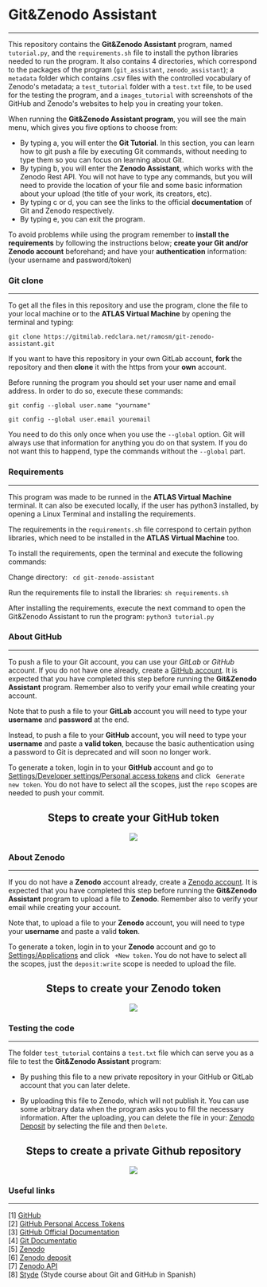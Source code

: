 # Git&Zenodo Assistant
* * *

  
This repository contains the **Git&Zenodo Assistant** program, named ```tutorial.py```, and the ```requirements.sh``` file to install the python libraries needed to run the program. It also contains 4 directories, which correspond to the packages of the program (```git_assistant```, ```zenodo_assistant```); a ```metadata``` folder which contains .csv files with the controlled vocabulary of Zenodo's metadata; a ```test_tutorial``` folder with a ```test.txt``` file, to be used for the testing the program, and a ```images_tutorial``` with screenshots of the GitHub and Zenodo's websites to help you in creating your token.  
  
When running the **Git&Zenodo Assistant program**, you will see the main menu, which gives you five options to choose from:  
* By typing a, you will enter the **Git Tutorial**. In this section, you can learn how to git push a file by executing Git commands, without needing to type them so you can focus on learning about Git.
* By typing b, you will enter the **Zenodo Assistant**, which works with the Zenodo Rest API. You will not have to type any commands, but you will need to provide the location of your file and some basic information about your upload (the title of your work, its creators, etc).
* By typing c or d, you can see the links to the official **documentation** of Git and Zenodo respectively.
* By typing e, you can exit the program.  

To avoid problems while using the program remember to **install the requirements** by following the instructions below; **create your Git and/or Zenodo account** beforehand; and have your **authentication** information: (your username and password/token)

### Git clone
* * *

To get all the files in this repository and use the program, clone the file to your local machine or to the **ATLAS Virtual Machine** by opening the terminal and typing:  
  
```git clone https://gitmilab.redclara.net/ramosm/git-zenodo-assistant.git```  
  
If you want to have this repository in your own GitLab account, **fork** the repository and then **clone** it with the https from your **own** account.  
  
Before running the program you should set your user name and email address. In order to do so, execute these commands:  
  
```git config --global user.name "yourname"```  
  
```git config --global user.email youremail```  
  
You need to do this only once when you use the ```--global``` option. Git will always use that information for anything you do on that system. If you do not want this to happend, type the commands without the ```--global``` part.
  
### Requirements
* * * 
  
This program was made to be runned in the **ATLAS Virtual Machine** terminal. It can also be executed locally, if the user has python3 installed, by opening a Linux Terminal and installing the requirements.  
   
The requirements in the ```requirements.sh``` file correspond to certain python libraries, which need to be installed in the **ATLAS Virtual Machine** too.  
   
To install the requirements, open the terminal and execute the following commands:  
   
Change directory:
    ``` cd git-zenodo-assistant```  
    
Run the requirements file to install the libraries: ``` sh requirements.sh ```  
  
After installing the requirements, execute the next command to open the Git&Zenodo Assistant to run the program:
    ```python3 tutorial.py```

### About GitHub
* * *
To push a file to your Git account, you can use your *GitLab* or *GitHub* account. If you do not have one already, create a [GitHub account](https://github.com/). It is expected that you have completed this step before running the **Git&Zenodo Assistant** program. Remember also to verify your email while creating your account.  
  
Note that to push a file to your **GitLab** account you will need to type your **username** and **password** at the end.  
  
Instead, to push a file to your **GitHub** account, you will need to type your **username** and paste a **valid token**, because the basic authentication using a password to Git is deprecated and will soon no longer work.  
  
To generate a token, login in to your **GitHub** account and go to [Settings/Developer settings/Personal access tokens](https://github.com/settings/tokens) and click ``` Generate new token```. You do not have to select all the scopes, just the ```repo``` scopes are needed to push your commit.

<CENTER>
    <h2> Steps to create your GitHub token  </h2>
    <img src="images_tutorial/git_image.png">
</CENTER>

### About Zenodo
* * *
If you do not have a **Zenodo** account already, create a [Zenodo account](https://zenodo.org/). It is expected that you have completed this step before running the **Git&Zenodo Assistant** program to upload a file to **Zenodo**. Remember also to verify your email while creating your account.
  
Note that, to upload a file to your **Zenodo** account, you will need to type your **username** and paste a valid **token**.
  
To generate a token, login in to your **Zenodo** account and go to [Settings/Applications](https://zenodo.org/account/settings/applications/) and click ``` +New token```. You do not have to select all the scopes, just the ```deposit:write``` scope is needed to upload the file.

<CENTER>
    <h2> Steps to create your Zenodo token  </h2>
    <img src="images_tutorial/zenodo_image.png">
</CENTER>

### Testing the code
* * *
  
The folder ```test_tutorial``` contains a ```test.txt``` file which can serve you as a file to test the **Git&Zenodo Assistant** program:   

* By pushing this file to a new private repository in your GitHub or GitLab account that you can later delete.

* By uploading this file to Zenodo, which will not publish it. You can use some arbitrary data when the program asks you to fill the necessary information. After the uploading, you can delete the file in your: [Zenodo Deposit](https://zenodo.org/deposit) by selecting the file and then ```Delete```.

<CENTER>
    <h2> Steps to create a private Github repository  </h2>
    <img src="images_tutorial/repo_image.png">
</CENTER>

### Useful links
* * *
[1]  [GitHub](https://github.com/)  
[2]  [GitHub Personal Access Tokens](https://github.com/settings/tokens)  
[3]  [GitHub Official Documentation](https://docs.github.com)  
[4]  [Git Documentatio](https://git-scm.com/docs)   
[5]  [Zenodo](https://zenodo.org/)  
[6]  [Zenodo deposit](https://zenodo.org/deposit)  
[7]  [Zenodo API](https://developers.zenodo.org/)  
[8]  [Styde](https://styde.net/curso-de-git/) (Styde course about Git and GitHub in Spanish)
